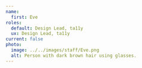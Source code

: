 ```yaml
---
name:
  first: Eve
roles:
  default: Design Lead, ta11y
  ux: Design Lead, ta11y
current: false
photo:
  image: ../../images/staff/Eve.png
  alt: Person with dark brown hair using glasses.
---
```

